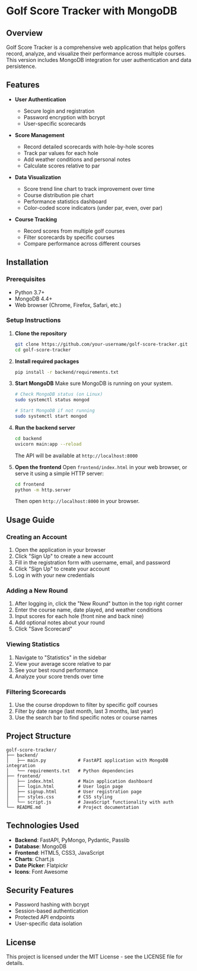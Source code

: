 # Golf Score Tracker with MongoDB

## Overview
Golf Score Tracker is a comprehensive web application that helps golfers record, analyze, and visualize their performance across multiple courses. This version includes MongoDB integration for user authentication and data persistence.

## Features
- **User Authentication**
  - Secure login and registration
  - Password encryption with bcrypt
  - User-specific scorecards

- **Score Management**
  - Record detailed scorecards with hole-by-hole scores
  - Track par values for each hole
  - Add weather conditions and personal notes
  - Calculate scores relative to par

- **Data Visualization**
  - Score trend line chart to track improvement over time
  - Course distribution pie chart 
  - Performance statistics dashboard
  - Color-coded score indicators (under par, even, over par)

- **Course Tracking**
  - Record scores from multiple golf courses
  - Filter scorecards by specific courses
  - Compare performance across different courses

## Installation

### Prerequisites
- Python 3.7+
- MongoDB 4.4+
- Web browser (Chrome, Firefox, Safari, etc.)

### Setup Instructions

1. **Clone the repository**
   ```bash
   git clone https://github.com/your-username/golf-score-tracker.git
   cd golf-score-tracker
   ```

2. **Install required packages**
   ```bash
   pip install -r backend/requirements.txt
   ```

3. **Start MongoDB**
   Make sure MongoDB is running on your system.
   ```bash
   # Check MongoDB status (on Linux)
   sudo systemctl status mongod
   
   # Start MongoDB if not running
   sudo systemctl start mongod
   ```

4. **Run the backend server**
   ```bash
   cd backend
   uvicorn main:app --reload
   ```
   The API will be available at `http://localhost:8000`

5. **Open the frontend**
   Open `frontend/index.html` in your web browser, or serve it using a simple HTTP server:
   ```bash
   cd frontend
   python -m http.server
   ```
   Then open `http://localhost:8000` in your browser.

## Usage Guide

### Creating an Account
1. Open the application in your browser
2. Click "Sign Up" to create a new account
3. Fill in the registration form with username, email, and password
4. Click "Sign Up" to create your account
5. Log in with your new credentials

### Adding a New Round
1. After logging in, click the "New Round" button in the top right corner
2. Enter the course name, date played, and weather conditions
3. Input scores for each hole (front nine and back nine)
4. Add optional notes about your round
5. Click "Save Scorecard"

### Viewing Statistics
1. Navigate to "Statistics" in the sidebar
2. View your average score relative to par
3. See your best round performance
4. Analyze your score trends over time

### Filtering Scorecards
1. Use the course dropdown to filter by specific golf courses
2. Filter by date range (last month, last 3 months, last year)
3. Use the search bar to find specific notes or course names

## Project Structure
```
golf-score-tracker/
├── backend/
│   ├── main.py            # FastAPI application with MongoDB integration
│   └── requirements.txt   # Python dependencies
├── frontend/
│   ├── index.html         # Main application dashboard
│   ├── login.html         # User login page
│   ├── signup.html        # User registration page
│   ├── styles.css         # CSS styling
│   └── script.js          # JavaScript functionality with auth
└── README.md              # Project documentation
```

## Technologies Used
- **Backend**: FastAPI, PyMongo, Pydantic, Passlib
- **Database**: MongoDB
- **Frontend**: HTML5, CSS3, JavaScript
- **Charts**: Chart.js
- **Date Picker**: Flatpickr
- **Icons**: Font Awesome

## Security Features
- Password hashing with bcrypt
- Session-based authentication
- Protected API endpoints
- User-specific data isolation

## License
This project is licensed under the MIT License - see the LICENSE file for details.